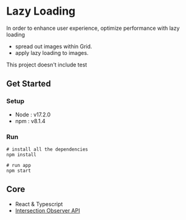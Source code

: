 # Lazy Loading
In order to enhance user experience, optimize performance with lazy loading

- spread out images within Grid.
- apply lazy loading to images.

This project doesn't include test

## Get Started
### Setup
- Node : v17.2.0
- npm : v8.1.4

### Run
```shell
# install all the dependencies
npm install

# run app
npm start
```

## Core
- React & Typescript
- [Intersection Observer API](https://developer.mozilla.org/en-US/docs/Web/API/Intersection_Observer_API)

